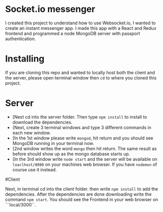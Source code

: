 # Socket.io messenger
I created this project to understand how to use Websocket.io, I wanted to create an instant messenger app. I made this app with a React and Redux frontend and programmed a node MongoDB server with passport authentication. 

# Installing

If you are cloning this repo and wanted to locally host both the client and the server, please open terminal window then ```cd``` to where you cloned this project. 

# Server

* [Next cd into the server folder. Then type ```npm install``` to install to download the dependencies. 
* [Next, create 3 terminal windows and type 3 different commands in each new window. 
* [In the 1st window please write ```mongod```, hit return and you should see MongoDB running in your terminal now. 
* [2nd window writes the word ```mongo``` then hit return. The same result as before should show up as the mongo database starts up. 
* [In the 3rd window write ```node start``` and the server will be available on ```loaclhost/8080``` on your machines web browser. If you have ```nodemon``` of course use it instead.

#Client

Next, in terminal cd into the client folder. then write ```npm install``` to add the dependencies. After the dependencies are done downloading write the command ```npm start```. You should see the Frontend in your web browser on ```local/3000``.